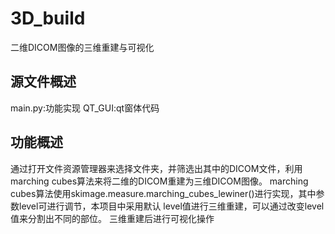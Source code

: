 # 3D_build
二维DICOM图像的三维重建与可视化
## 源文件概述
main.py:功能实现
QT_GUI:qt窗体代码
## 功能概述
通过打开文件资源管理器来选择文件夹，并筛选出其中的DICOM文件，利用marching cubes算法来将二维的DICOM重建为三维DICOM图像。
marching cubes算法使用skimage.measure.marching_cubes_lewiner()进行实现，其中参数level可进行调节，本项目中采用默认
level值进行三维重建，可以通过改变level值来分割出不同的部位。
三维重建后进行可视化操作

